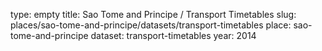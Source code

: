 type: empty
title: Sao Tome and Principe / Transport Timetables
slug: places/sao-tome-and-principe/datasets/transport-timetables
place: sao-tome-and-principe
dataset: transport-timetables
year: 2014
